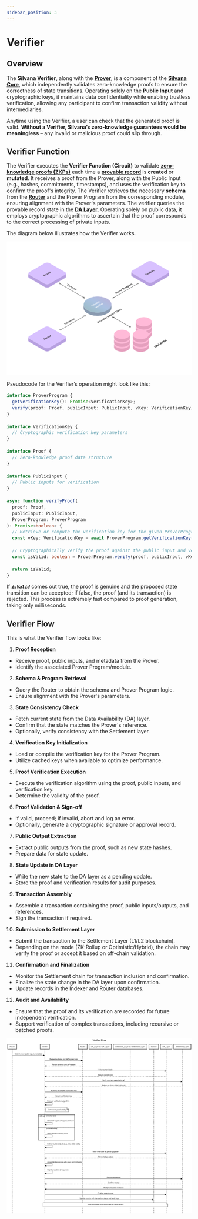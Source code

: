 ```yaml
---
sidebar_position: 3
---
```


# Verifier

## Overview

​The **Silvana Verifier**, along with the [**Prover**](/Documentation/architecture/silvana-core/prover), is a component of the [**Silvana Core**](/Documentation/architecture/silvana-core/), which independently validates zero-knowledge proofs to ensure the correctness of state transitions. Operating solely on the **Public Input** and cryptographic keys, it maintains data confidentiality while enabling trustless verification, allowing any participant to confirm transaction validity without intermediaries.​

Anytime using the Verifier, a user can check that the generated proof is valid. **Without a Verifier, Silvana’s zero-knowledge guarantees would be meaningless** – any invalid or malicious proof could slip through.

## Verifier Function

​The Verifier executes the **Verifier Function (Circuit)** to validate [**zero-knowledge proofs (ZKPs)**](/Documentation/key-concepts/zk-proofs) each time a [**provable record**](/Documentation/key-concepts/provable-records) is **created** or **mutated**. It receives a proof from the Prover, along with the Public Input (e.g., hashes, commitments, timestamps), and uses the verification key to confirm the proof's integrity. The Verifier retrieves the necessary **schema** from the [**Router**](/Documentation/architecture/silvana-core/router) and the Prover Program from the corresponding module, ensuring alignment with the Prover's parameters. The verifier queries the provable record state in the [**DA Layer**](/Documentation/architecture/Layers/data-availability-layer). Operating solely on public data, it employs cryptographic algorithms to ascertain that the proof corresponds to the correct processing of private inputs.

The diagram below illustrates how the Verifier works.

![Verifier Circuit](../img/verifier-circuit.png)

Pseudocode for the Verifier’s operation might look like this:

```typescript
interface ProverProgram {
  getVerificationKey(): Promise<VerificationKey>;
  verify(proof: Proof, publicInput: PublicInput, vKey: VerificationKey): boolean;
}

interface VerificationKey {
  // Cryptographic verification key parameters
}

interface Proof {
  // Zero-knowledge proof data structure
}

interface PublicInput {
  // Public inputs for verification
}

async function verifyProof(
  proof: Proof,
  publicInput: PublicInput, 
  ProverProgram: ProverProgram
): Promise<boolean> {
  // Retrieve or compute the verification key for the given ProverProgram
  const vKey: VerificationKey = await ProverProgram.getVerificationKey();
  
  // Cryptographically verify the proof against the public input and verification key
  const isValid: boolean = ProverProgram.verify(proof, publicInput, vKey);
  
  return isValid;
}
```

If **_`isValid`_** comes out true, the proof is genuine and the proposed state transition can be accepted; if false, the proof (and its transaction) is rejected. This process is extremely fast compared to proof generation, taking only milliseconds.

## Verifier Flow

This is what the Verifier flow looks like:

1. **Proof Reception**
* Receive proof, public inputs, and metadata from the Prover.
* Identify the associated Prover Program/module.​

2. **Schema & Program Retrieval**
* Query the Router to obtain the schema and Prover Program logic.
* Ensure alignment with the Prover's parameters.

3. **State Consistency Check**
* Fetch current state from the Data Availability (DA) layer.
* Confirm that the state matches the Prover's reference.
* Optionally, verify consistency with the Settlement layer.​

4. **Verification Key Initialization**
* Load or compile the verification key for the Prover Program.
* Utilize cached keys when available to optimize performance.​

5. **Proof Verification Execution**
* Execute the verification algorithm using the proof, public inputs, and verification key.
* Determine the validity of the proof.​

6. **Proof Validation & Sign-off**
* If valid, proceed; if invalid, abort and log an error.
* Optionally, generate a cryptographic signature or approval record.​

7. **Public Output Extraction**
* Extract public outputs from the proof, such as new state hashes.
* Prepare data for state update.​

8. **State Update in DA Layer**
* Write the new state to the DA layer as a pending update.
* Store the proof and verification results for audit purposes.​

9. **Transaction Assembly**
* Assemble a transaction containing the proof, public inputs/outputs, and references.
* Sign the transaction if required.​

10. **Submission to Settlement Layer**
* Submit the transaction to the Settlement Layer (L1/L2 blockchain).
* Depending on the mode (ZK-Rollup or Optimistic/Hybrid), the chain may verify the proof or accept it based on off-chain validation.

11. **Confirmation and Finalization**
* Monitor the Settlement chain for transaction inclusion and confirmation.
* Finalize the state change in the DA layer upon confirmation.
* Update records in the Indexer and Router databases.

12. **Audit and Availability**
* Ensure that the proof and its verification are recorded for future independent verification.
* Support verification of complex transactions, including recursive or batched proofs.

![Verifier Circuit](../img/verifier-flow.png)